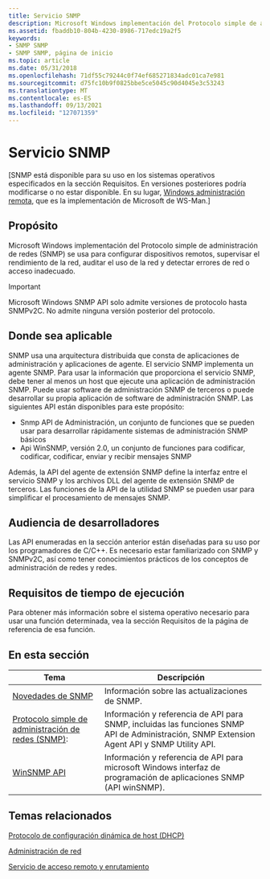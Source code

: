 ```yaml
---
title: Servicio SNMP
description: Microsoft Windows implementación del Protocolo simple de administración de redes (SNMP) se usa para configurar dispositivos remotos, supervisar el rendimiento de la red, auditar el uso de la red y detectar errores de red o acceso inadecuado. Importante La API snmp Windows Microsoft solo admite versiones de protocolo hasta SNMPv2C. No admite ninguna versión posterior del protocolo.
ms.assetid: fbaddb10-804b-4230-8986-717edc19a2f5
keywords:
- SNMP SNMP
- SNMP SNMP, página de inicio
ms.topic: article
ms.date: 05/31/2018
ms.openlocfilehash: 71df55c79244c0f74ef685271834adc01ca7e981
ms.sourcegitcommit: d75fc10b9f0825bbe5ce5045c90d4045e3c53243
ms.translationtype: MT
ms.contentlocale: es-ES
ms.lasthandoff: 09/13/2021
ms.locfileid: "127071359"
---
```

# <a name="snmp-service"></a>Servicio SNMP

\[SNMP está disponible para su uso en los sistemas operativos especificados en la sección Requisitos. En versiones posteriores podría modificarse o no estar disponible. En su lugar, [Windows administración remota](/windows/desktop/WinRM/portal), que es la implementación de Microsoft de WS-Man.\]

## <a name="purpose"></a>Propósito

Microsoft Windows implementación del Protocolo simple de administración de redes (SNMP) se usa para configurar dispositivos remotos, supervisar el rendimiento de la red, auditar el uso de la red y detectar errores de red o acceso inadecuado.

> [!IMPORTANT]
> Microsoft Windows SNMP API solo admite versiones de protocolo hasta SNMPv2C. No admite ninguna versión posterior del protocolo.

 

## <a name="where-applicable"></a>Donde sea aplicable

SNMP usa una arquitectura distribuida que consta de aplicaciones de administración y aplicaciones de agente. El servicio SNMP implementa un agente SNMP. Para usar la información que proporciona el servicio SNMP, debe tener al menos un host que ejecute una aplicación de administración SNMP. Puede usar software de administración SNMP de terceros o puede desarrollar su propia aplicación de software de administración SNMP. Las siguientes API están disponibles para este propósito:

-   Snmp API de Administración, un conjunto de funciones que se pueden usar para desarrollar rápidamente sistemas de administración SNMP básicos
-   Api WinSNMP, versión 2.0, un conjunto de funciones para codificar, codificar, codificar, enviar y recibir mensajes SNMP

Además, la API del agente de extensión SNMP define la interfaz entre el servicio SNMP y los archivos DLL del agente de extensión SNMP de terceros. Las funciones de la API de la utilidad SNMP se pueden usar para simplificar el procesamiento de mensajes SNMP.

## <a name="developer-audience"></a>Audiencia de desarrolladores

Las API enumeradas en la sección anterior están diseñadas para su uso por los programadores de C/C++. Es necesario estar familiarizado con SNMP y SNMPv2C, así como tener conocimientos prácticos de los conceptos de administración de redes y redes.

## <a name="run-time-requirements"></a>Requisitos de tiempo de ejecución

Para obtener más información sobre el sistema operativo necesario para usar una función determinada, vea la sección Requisitos de la página de referencia de esa función.

## <a name="in-this-section"></a>En esta sección



| Tema                                                                                                | Descripción                                                                                                                                     |
|------------------------------------------------------------------------------------------------------|-------------------------------------------------------------------------------------------------------------------------------------------------|
| [Novedades de SNMP](new-in-snmp.md)<br/>                                                            | Información sobre las actualizaciones de SNMP.<br/>                                                                                                      |
| [Protocolo simple de administración de redes (SNMP)](simple-network-management-protocol-snmp-.md):<br/> | Información y referencia de API para SNMP, incluidas las funciones SNMP API de Administración, SNMP Extension Agent API y SNMP Utility API.<br/> |
| [WinSNMP API](snmp-reference.md)<br/>                                                         | Información y referencia de API para microsoft Windows interfaz de programación de aplicaciones SNMP (API winSNMP). <br/>                       |



 

## <a name="related-topics"></a>Temas relacionados

<dl> <dt>

[Protocolo de configuración dinámica de host (DHCP)](/previous-versions/windows/desktop/dhcp/dhcp-start-page)
</dt> <dt>

[Administración de red](/windows/desktop/NetMgmt/network-management)
</dt> <dt>

[Servicio de acceso remoto y enrutamiento](/windows/desktop/RRAS/portal)
</dt> </dl>

 


